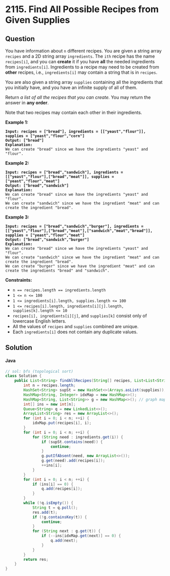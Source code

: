 # 2115. Find All Possible Recipes from Given Supplies

## Question

You have information about `n` different recipes. You are given a string array `recipes` and a 2D string array `ingredients`. The `ith` recipe has the name `recipes[i]`, and you can **create** it if you have **all** the needed ingredients from `ingredients[i]`. Ingredients to a recipe may need to be created from **other** recipes, i.e., `ingredients[i]` may contain a string that is in `recipes`.

You are also given a string array `supplies` containing all the ingredients that you initially have, and you have an infinite supply of all of them.

Return _a list of all the recipes that you can create._ You may return the answer in **any order**.

Note that two recipes may contain each other in their ingredients.

**Example 1:**

<pre><code><strong>Input: recipes = ["bread"], ingredients = [["yeast","flour"]], supplies = ["yeast","flour","corn"]
</strong><strong>Output: ["bread"]
</strong><strong>Explanation:
</strong>We can create "bread" since we have the ingredients "yeast" and "flour".
</code></pre>

**Example 2:**

<pre><code><strong>Input: recipes = ["bread","sandwich"], ingredients = [["yeast","flour"],["bread","meat"]], supplies = ["yeast","flour","meat"]
</strong><strong>Output: ["bread","sandwich"]
</strong><strong>Explanation:
</strong>We can create "bread" since we have the ingredients "yeast" and "flour".
We can create "sandwich" since we have the ingredient "meat" and can create the ingredient "bread".
</code></pre>

**Example 3:**

<pre><code><strong>Input: recipes = ["bread","sandwich","burger"], ingredients = [["yeast","flour"],["bread","meat"],["sandwich","meat","bread"]], supplies = ["yeast","flour","meat"]
</strong><strong>Output: ["bread","sandwich","burger"]
</strong><strong>Explanation:
</strong>We can create "bread" since we have the ingredients "yeast" and "flour".
We can create "sandwich" since we have the ingredient "meat" and can create the ingredient "bread".
We can create "burger" since we have the ingredient "meat" and can create the ingredients "bread" and "sandwich".
</code></pre>

**Constraints:**

* `n == recipes.length == ingredients.length`
* `1 <= n <= 100`
* `1 <= ingredients[i].length, supplies.length <= 100`
* `1 <= recipes[i].length, ingredients[i][j].length, supplies[k].length <= 10`
* `recipes[i], ingredients[i][j]`, and `supplies[k]` consist only of lowercase English letters.
* All the values of `recipes` and `supplies` combined are unique.
* Each `ingredients[i]` does not contain any duplicate values.

## Solution

#### Java

```java
// sol: bfs (topological sort)
class Solution {
    public List<String> findAllRecipes(String[] recipes, List<List<String>> ingredients, String[] supplies) {
        int n = recipes.length;
        HashSet<String> supSt = new HashSet<>(Arrays.asList(supplies));
        HashMap<String, Integer> idxMap = new HashMap<>();
        HashMap<String, List<String>> g = new HashMap<>(); // graph map node to next nodes
        int[] ins = new int[n];
        Queue<String> q = new LinkedList<>();
        ArrayList<String> res = new ArrayList<>();
        for (int i = 0; i < n; ++i) {
            idxMap.put(recipes[i], i);
        }
        for (int i = 0; i < n; ++i) {
            for (String need : ingredients.get(i)) {
                if (supSt.contains(need)) {
                    continue;
                }
                g.putIfAbsent(need, new ArrayList<>());
                g.get(need).add(recipes[i]);
                ++ins[i];
            }
        }
        for (int i = 0; i < n; ++i) {
            if (ins[i] == 0) {
                q.add(recipes[i]);
            }
        }
        while (!q.isEmpty()) {
            String t = q.poll();
            res.add(t);
            if (!g.containsKey(t)) {
                continue;
            }
            for (String next : g.get(t)) {
                if (--ins[idxMap.get(next)] == 0) {
                    q.add(next);
                }
            }
        }
        return res;
    }
}
```
